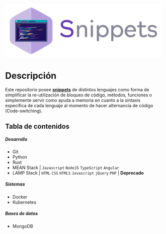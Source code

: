 ![Logo](img/snippets.png)



# Descripción

Este repositorio posee **[snippets](https://es.wikipedia.org/wiki/Snippet)** de distintos lenguajes como forma de simplificar la re-utilización de bloques de código, métodos, funciones o simplemente servir como ayuda a memoria en cuanto a la sintaxis especifica de cada lenguaje al momento de hacer alternancia de código (Code-switching).



## Tabla de contenidos

##### Desarrollo

* Git
* Python
* Rust
* MEAN Stack | `Javascript` `NodeJS` `TypeScript` `Angular` 
* LAMP Stack | `HTML` `CSS` `HTML5` `Javascript` `jQuery` `PHP` | **Deprecado**



##### Sistemas

* Docker
* Kubernetes



##### Bases de datos

* MongoDB
